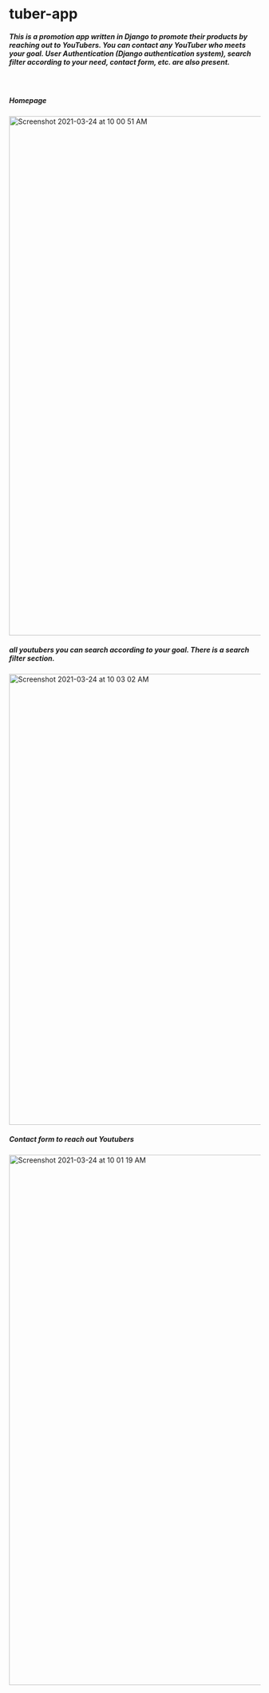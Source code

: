 # tuber-app

<h5> This is a promotion app written in Django to promote their products by reaching out to YouTubers. You can contact any YouTuber who meets your goal. User Authentication (Django authentication system), search filter according to your need, contact form, etc. are also present. </h5>

<br>
<h5> Homepage </h5>
<img width="1040" alt="Screenshot 2021-03-24 at 10 00 51 AM" src="https://user-images.githubusercontent.com/75520491/112255793-f348af80-8c88-11eb-9214-6ade74dfdda9.png">

<br>
<h5> all youtubers you can search according to your goal. There is a search filter section. </h5>
<img width="903" alt="Screenshot 2021-03-24 at 10 03 02 AM" src="https://user-images.githubusercontent.com/75520491/112255856-0fe4e780-8c89-11eb-935c-1e1062b72efa.png">

<br>
<h5> Contact form to reach out Youtubers </h5>
<img width="1062" alt="Screenshot 2021-03-24 at 10 01 19 AM" src="https://user-images.githubusercontent.com/75520491/112255959-3f93ef80-8c89-11eb-861c-58a5c44db6ea.png">
